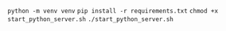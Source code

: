 `python -m venv venv`
`pip install -r requirements.txt`
`chmod +x start_python_server.sh`
`./start_python_server.sh`
